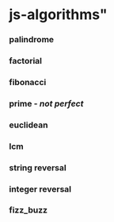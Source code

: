 # js-algorithms"

### palindrome
### factorial
### fibonacci
### prime - _not perfect_
### euclidean
### lcm 
### string reversal
### integer reversal
### fizz_buzz

